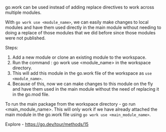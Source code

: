 
go.work can be used instead of adding replace directives to work across multiple modules.

With `go work use <module_name>`, we can easily make changes to local modules and have them
used directly in the main module without needing to doing a replace of those modules that we did before
since those modules were not published.

Steps:
1. Add a new module or clone an existing module to the workspace.
2. Run the command : go work use <module_name> in the workspace directory.
3. This will add this module in the go.work file of the workspace as `use <module_name>`.
4. Because of this, now we can make changes to this module on the fly and have them used in the main module
   without the need of replacing it in the go.mod file.

To run the main package from the workspace directory - go run <main_module_name>.
This will only work if we have already attached the main module in the go.work file using `go work use <main_module_name>`.


Explore - https://go.dev/tour/methods/15
